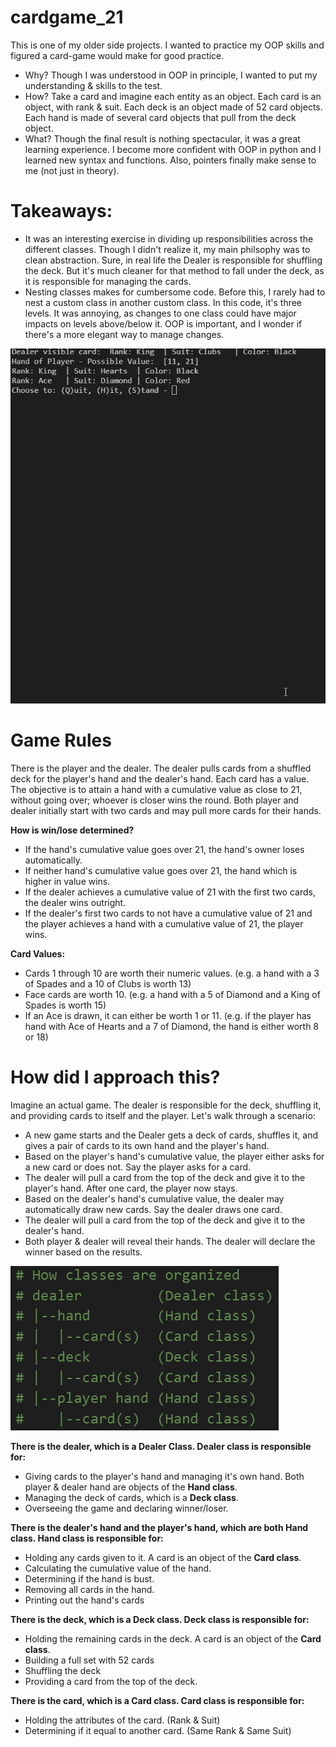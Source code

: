 
# cardgame_21
This is one of my older side projects. I wanted to practice my OOP skills and figured a card-game would make for good practice. 
* Why? Though I was understood in OOP in principle, I wanted to put my understanding & skills to the test.
* How? Take a card and imagine each entity as an object. Each card is an object, with rank & suit. Each deck is an object made of 52 card objects. Each hand is made of several card objects that pull from the deck object. 
* What? Though the final result is nothing spectacular, it was a great learning experience. I become more confident with OOP in python and I learned new syntax and functions. Also, pointers finally make sense to me (not just in theory). 

# Takeaways:
* It was an interesting exercise in dividing up responsibilities across the different classes. Though I didn't realize it, my main philsophy was to clean abstraction. Sure, in real life the Dealer is responsible for shuffling the deck. But it's much cleaner for that method to fall under the deck, as it is responsible for managing the cards. 
* Nesting classes makes for cumbersome code. Before this, I rarely had to nest a custom class in another custom class. In this code, it's three levels. It was annoying, as changes to one class could have major impacts on levels above/below it. OOP is important, and I wonder if there's a more elegant way to manage changes.

![demo](demo.gif)

# Game Rules
There is the player and the dealer. The dealer pulls cards from a shuffled deck for the player's hand and the dealer's hand. Each card has a value. The objective is to attain a hand with a cumulative value as close to 21, without going over; whoever is closer wins the round. Both player and dealer initially start with two cards and may pull more cards for their hands. 

**How is win/lose determined?**
* If the hand's cumulative value goes over 21, the hand's owner loses automatically. 
* If neither hand's cumulative value goes over 21, the hand which is higher in value wins.
* If the dealer achieves a cumulative value of 21 with the first two cards, the dealer wins outright.
* If the dealer's first two cards to not have a cumulative value of 21 and the player achieves a hand with a cumulative value of 21, the player wins. 

**Card Values:**
* Cards 1 through 10 are worth their numeric values. (e.g. a hand with a 3 of Spades and a 10 of Clubs is worth 13)
* Face cards are worth 10. (e.g. a hand with a 5 of Diamond and a King of Spades is worth 15)
* If an Ace is drawn, it can either be worth 1 or 11. (e.g. if the player has hand with Ace of Hearts and a 7 of Diamond, the hand is either worth 8 or 18)


# How did I approach this?
Imagine an actual game. The dealer is responsible for the deck, shuffling it, and providing cards to itself and the player. Let's walk through a scenario:
* A new game starts and the Dealer gets a deck of cards, shuffles it, and gives a pair of cards to its own hand and the player's hand.
* Based on the player's hand's cumulative value, the player either asks for a new card or does not. Say the player asks for a card.
* The dealer will pull a card from the top of the deck and give it to the player's hand. After one card, the player now stays.
* Based on the dealer's hand's cumulative value, the dealer may automatically draw new cards. Say the dealer draws one card.
* The dealer will pull a card from the top of the deck and give it to the dealer's hand. 
* Both player & dealer will reveal their hands. The dealer will declare the winner based on the results. 

![diagram](diagram.PNG)

**There is the dealer, which is a Dealer Class. Dealer class is responsible for:**
* Giving cards to the player's hand and managing it's own hand. Both player & dealer hand are objects of the **Hand class**.
* Managing the deck of cards, which is a **Deck class**. 
* Overseeing the game and declaring winner/loser. 

**There is the dealer's hand and the player's hand, which are both Hand class. Hand class is responsible for:**
* Holding any cards given to it. A card is an object of the **Card class**.
* Calculating the cumulative value of the hand.
* Determining if the hand is bust. 
* Removing all cards in the hand. 
* Printing out the hand's cards

**There is the deck, which is a Deck class. Deck class is responsible for:**
* Holding the remaining cards in the deck. A card is an object of the **Card class**. 
* Building a full set with 52 cards
* Shuffling the deck
* Providing a card from the top of the deck. 

**There is the card, which is a Card class. Card class is responsible for:**
* Holding the attributes of the card. (Rank & Suit)
* Determining if it equal to another card. (Same Rank & Same Suit)
